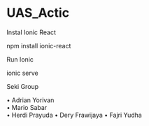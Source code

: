 # UAS_Actic

Instal Ionic React

npm install ionic-react

Run Ionic 

ionic serve

Seki Group

• Adrian Yorivan  
• Mario Sabar      
• Herdi Prayuda
• Dery Frawijaya
• Fajri Yudha
